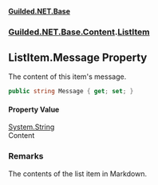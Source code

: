 
#### [Guilded.NET.Base](Guilded_NET_Base 'Guilded.NET.Base')
### [Guilded.NET.Base.Content](Guilded_NET_Base#Guilded_NET_Base_Content 'Guilded.NET.Base.Content').[ListItem](ListItem 'Guilded.NET.Base.Content.ListItem')
## ListItem.Message Property

The content of this item's message.
```csharp
public string Message { get; set; }
```


#### Property Value
[System.String](https://docs.microsoft.com/en-us/dotnet/api/System.String 'System.String')  
Content

### Remarks
  
The contents of the list item in Markdown.